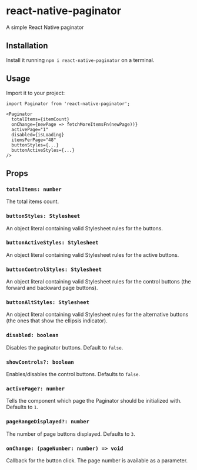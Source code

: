 # react-native-paginator

A simple React Native paginator

## Installation
Install it running `npm i react-native-paginator` on a terminal.

## Usage
Import it to your project:

`import Paginator from 'react-native-paginator';`

```
<Paginator
  totalItems={itemCount}
  onChange={newPage => fetchMoreItemsFn(newPage))}
  activePage="1"
  disabled={isLoading}
  itemsPerPage="48"
  buttonStyles={...}
  buttonActiveStyles={...}
/>
```

## Props
### `totalItems: number` 
The total items count.

### `buttonStyles: Stylesheet` 
An object literal containing valid Stylesheet rules for the buttons.

### `buttonActiveStyles: Stylesheet` 
An object literal containing valid Stylesheet rules for the active buttons.

### `buttonControlStyles: Stylesheet` 
An object literal containing valid Stylesheet rules for the control buttons (the forward and backward page buttons).

### `buttonAltStyles: Stylesheet` 
An object literal containing valid Stylesheet rules for the alternative buttons (the ones that show the ellipsis indicator).

### `disabled: boolean`
Disables the paginator buttons. Default to `false`.

### `showControls?: boolean`
Enables/disables the control buttons. Defaults to `false`.

### `activePage?: number` 
Tells the component which page the Paginator should be initialized with. Defaults to `1`.

### `pageRangeDisplayed?: number`
The number of page buttons displayed. Defaults to `3`.

### `onChange: (pageNumber: number) => void`
Callback for the button click. The page number is available as a parameter.

